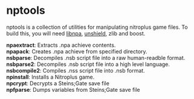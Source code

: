 nptools
=======

nptools is a collection of utilities for manipulating nitroplus game files.
To build this, you will need [libnpa][1], [unshield][2], zlib and boost.

**npaextract**: Extracts .npa achieve contents.  
**npapack**: Creates .npa achieve from specified directory.  
**nsbparse**: Decompiles .nsb script file into a raw human-readble format.  
**nsbparse2**: Decompiles .nsb script file into a high level language.  
**nsbcompile2**: Compiles .nss script file into .nsb format.  
**npinstall**: Installs a Nitroplus game.  
**npcrypt**: Decrypts a Steins;Gate save file  
**npfparse**: Dumps variables from Steins;Gate save file

[1]: https://github.com/FGRE/libnpa
[2]: https://github.com/twogood/unshield